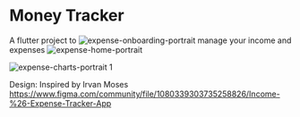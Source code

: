 # Money Tracker
A flutter project to
![expense-onboarding-portrait](https://github.com/user-attachments/assets/27506a72-9e09-4be9-914e-dbbc5815373b)
 manage your income and expenses
![expense-home-portrait](https://github.com/user-attachments/assets/7a2b7beb-6152-4031-91d4-5e9ddb7d5b45)


![expense-charts-portrait 1](https://github.com/user-attachments/assets/4496c454-0d12-4c28-9da5-e98c5feda0c4)

Design: Inspired by Irvan Moses https://www.figma.com/community/file/1080339303735258826/Income-%26-Expense-Tracker-App
